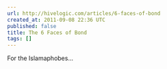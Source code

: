 ```yaml
---
url: http://hivelogic.com/articles/6-faces-of-bond
created_at: 2011-09-08 22:36 UTC
published: false
title: The 6 Faces of Bond
tags: []
---
```


For the Islamaphobes...
